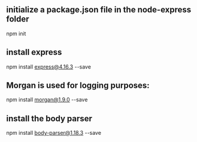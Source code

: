 ## initialize a package.json file in the node-express folder
npm init 
## install express 
npm install express@4.16.3 --save
## Morgan is used for logging purposes:
npm install morgan@1.9.0 --save
## install the body parser 
npm install body-parser@1.18.3 --save



   